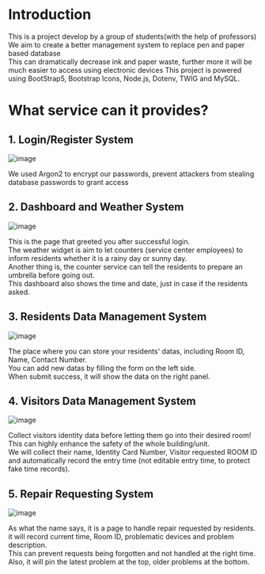 # Introduction
This is a project develop by a group of students(with the help of professors)\
We aim to create a better management system to replace pen and paper based database\
This can dramatically decrease ink and paper waste, further more it will be much easier to access using electronic devices
This project is powered using BootStrap5, Bootstrap Icons, Node.js, Dotenv, TWIG and MySQL.

# What service can it provides?
## 1. Login/Register System
![image](https://github.com/TatshSiow/Hotel-Management-System/assets/100989709/1468832a-ac60-48d1-9905-ac1bda17a41a)

We used Argon2 to encrypt our passwords, prevent attackers from stealing database passwords to grant access

## 2. Dashboard and Weather System
![image](https://github.com/TatshSiow/Hotel-Management-System/assets/100989709/9c5d195e-267d-46ca-916e-77c971a715c3)

This is the page that greeted you after successful login.\
The weather widget is aim to let counters (service center employees) to inform residents whether it is a rainy day or sunny day.\
Another thing is, the counter service can tell the residents to prepare an umbrella before going out.\
This dashboard also shows the time and date, just in case if the residents asked.

## 3. Residents Data Management System
![image](https://github.com/TatshSiow/Hotel-Management-System/assets/100989709/2d817820-2a72-4f83-be4e-fc551adf3a9b)

The place where you can store your residents' datas, including Room ID, Name, Contact Number.\
You can add new datas by filling the form on the left side.\
When submit success, it will show the data on the right panel.

## 4. Visitors Data Management System
![image](https://github.com/TatshSiow/Hotel-Management-System/assets/100989709/07f69125-a7bb-484c-869e-bcd0458e792f)

Collect visitors identity data before letting them go into their desired room!\
This can highly enhance the safety of the whole building/unit.\
We will collect their name, Identity Card Number, Visitor requested ROOM ID and automatically record the entry time (not editable entry time, to protect fake time records).

## 5. Repair Requesting System
![image](https://github.com/TatshSiow/Hotel-Management-System/assets/100989709/0e232ea3-60cd-4296-96ff-1c6e911e30cc)

As what the name says, it is a page to handle repair requested by residents.\
it will record current time, Room ID, problematic devices and problem description.\
This can prevent requests being forgotten and not handled at the right time.\
Also, it will pin the latest problem at the top, older problems at the bottom.

